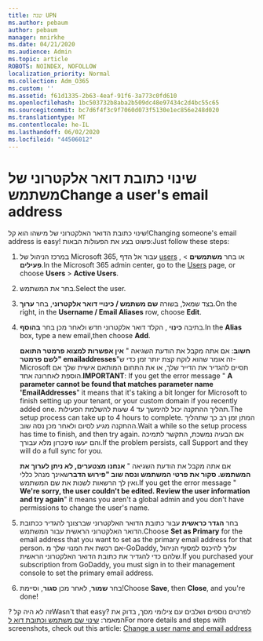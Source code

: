 ```yaml
---
title: שנה UPN
ms.author: pebaum
author: pebaum
manager: mnirkhe
ms.date: 04/21/2020
ms.audience: Admin
ms.topic: article
ROBOTS: NOINDEX, NOFOLLOW
localization_priority: Normal
ms.collection: Adm_O365
ms.custom: ''
ms.assetid: f61d1335-2b63-4eaf-91f6-3a773c0fd610
ms.openlocfilehash: 1bc503732b8aba2b509dc48e97434c2d4bc55c65
ms.sourcegitcommit: bc7d6f4f3c9f7060d073f5130e1ec856e248d020
ms.translationtype: MT
ms.contentlocale: he-IL
ms.lasthandoff: 06/02/2020
ms.locfileid: "44506012"
---
```

# <a name="change-a-users-email-address"></a><span data-ttu-id="c68d3-102">שינוי כתובת דואר אלקטרוני של משתמש</span><span class="sxs-lookup"><span data-stu-id="c68d3-102">Change a user's email address</span></span>

<span data-ttu-id="c68d3-103">שינוי כתובת הדואר האלקטרוני של מישהו הוא קל!</span><span class="sxs-lookup"><span data-stu-id="c68d3-103">Changing someone's email address is easy!</span></span> <span data-ttu-id="c68d3-104">פשוט בצע את הפעולות הבאות:</span><span class="sxs-lookup"><span data-stu-id="c68d3-104">Just follow these steps:</span></span>
  
1. <span data-ttu-id="c68d3-105">במרכז הניהול של Microsoft 365, עבור אל הדף [users](https://go.microsoft.com/fwlink/p/?linkid=834822) , או בחר **משתמשים** \> **פעילים**.</span><span class="sxs-lookup"><span data-stu-id="c68d3-105">In the Microsoft 365 admin center, go to the [Users](https://go.microsoft.com/fwlink/p/?linkid=834822) page, or choose **Users** \> **Active Users**.</span></span>
    
2. <span data-ttu-id="c68d3-106">בחר את המשתמש.</span><span class="sxs-lookup"><span data-stu-id="c68d3-106">Select the user.</span></span>
    
3. <span data-ttu-id="c68d3-107">בצד שמאל, בשורה **שם משתמש / כינויי דואר אלקטרוני**, בחר **ערוך**.</span><span class="sxs-lookup"><span data-stu-id="c68d3-107">On the right, in the **Username / Email Aliases** row, choose **Edit**.</span></span>
    
4. <span data-ttu-id="c68d3-108">בתיבה **כינוי** , הקלד דואר אלקטרוני חדש ולאחר מכן בחר **בהוסף**.</span><span class="sxs-lookup"><span data-stu-id="c68d3-108">In the **Alias** box, type a new email,then choose **Add**.</span></span>
    
    <span data-ttu-id="c68d3-109">**חשוב**: אם אתה מקבל את הודעת השגיאה " **אין אפשרות למצוא פרמטר התואם לשם פרמטר" emailaddresses**"זה אומר שהוא לוקח קצת יותר זמן כדי ש-Microsoft תסיים להגדיר את הדייר שלך, או את התחום המותאם אישית שלך אם הוספת לאחרונה אחד.</span><span class="sxs-lookup"><span data-stu-id="c68d3-109">**IMPORTANT**: If you get the error message " **A parameter cannot be found that matches parameter name 'EmailAddresses**" it means that it's taking a bit longer for Microsoft to finish setting up your tenant, or your custom domain if you recently added one.</span></span> <span data-ttu-id="c68d3-110">תהליך ההתקנה יכול להימשך עד 4 שעות להשלמת הפעילות.</span><span class="sxs-lookup"><span data-stu-id="c68d3-110">The setup process can take up to 4 hours to complete.</span></span> <span data-ttu-id="c68d3-111">המתן זמן רב כך שתהליך ההתקנה מגיע לסיום ולאחר מכן נסה שוב.</span><span class="sxs-lookup"><span data-stu-id="c68d3-111">Wait a while so the setup process has time to finish, and then try again.</span></span> <span data-ttu-id="c68d3-112">אם הבעיה נמשכת, התקשר לתמיכה והם יעשו סינכרון מלא עבורך.</span><span class="sxs-lookup"><span data-stu-id="c68d3-112">If the problem persists, call Support and they will do a full sync for you.</span></span>
    
    <span data-ttu-id="c68d3-113">אם אתה מקבל את הודעת השגיאה " **אנחנו מצטערים, לא ניתן לערוך את המשתמש. סקור את פרטי המשתמש ונסה שוב "פירוש הדבר**שאינך מנהל כללי ואין לך הרשאות לשנות את שם המשתמש.</span><span class="sxs-lookup"><span data-stu-id="c68d3-113">If you get the error message " **We're sorry, the user couldn't be edited. Review the user information and try again**" it means you aren't a global admin and you don't have permissions to change the user's name.</span></span>
    
5. <span data-ttu-id="c68d3-114">בחר **הגדר כראשית** עבור כתובת הדואר האלקטרוני שברצונך להגדיר ככתובת הדואר האלקטרוני הראשית עבור המשתמש.</span><span class="sxs-lookup"><span data-stu-id="c68d3-114">Choose **Set as Primary** for the email address that you want to set as the primary email address for that person.</span></span> <span data-ttu-id="c68d3-115">אם רכשת את המנוי שלך מ-GoDaddy, עליך להיכנס למסוף הניהול שלהם כדי להגדיר את כתובת הדואר האלקטרוני הראשית.</span><span class="sxs-lookup"><span data-stu-id="c68d3-115">If you purchased your subscription from GoDaddy, you must sign in to their management console to set the primary email address.</span></span> 
    
6. <span data-ttu-id="c68d3-116">בחר **שמור**, לאחר מכן **סגור**, וסיימת!</span><span class="sxs-lookup"><span data-stu-id="c68d3-116">Choose **Save**, then **Close**, and you're done!</span></span>
    
<span data-ttu-id="c68d3-117">? זה לא היה קל</span><span class="sxs-lookup"><span data-stu-id="c68d3-117">Wasn't that easy?</span></span> <span data-ttu-id="c68d3-118">לפרטים נוספים ושלבים עם צילומי מסך, בדוק את המאמר: [שינוי שם משתמש וכתובת דוא ל](https://docs.microsoft.com/microsoft-365/admin/add-users/change-a-user-name-and-email-address)</span><span class="sxs-lookup"><span data-stu-id="c68d3-118">For more details and steps with screenshots, check out this article: [Change a user name and email address](https://docs.microsoft.com/microsoft-365/admin/add-users/change-a-user-name-and-email-address)</span></span>
  

